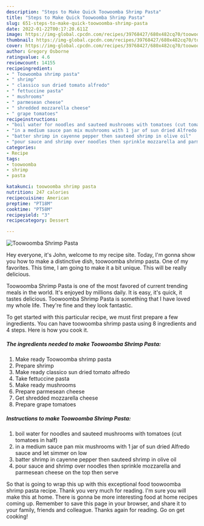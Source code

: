 ```yaml
---
description: "Steps to Make Quick Toowoomba Shrimp Pasta"
title: "Steps to Make Quick Toowoomba Shrimp Pasta"
slug: 651-steps-to-make-quick-toowoomba-shrimp-pasta
date: 2022-01-22T00:17:20.611Z
image: https://img-global.cpcdn.com/recipes/39768427/680x482cq70/toowoomba-shrimp-pasta-recipe-main-photo.jpg
thumbnail: https://img-global.cpcdn.com/recipes/39768427/680x482cq70/toowoomba-shrimp-pasta-recipe-main-photo.jpg
cover: https://img-global.cpcdn.com/recipes/39768427/680x482cq70/toowoomba-shrimp-pasta-recipe-main-photo.jpg
author: Gregory Osborne
ratingvalue: 4.6
reviewcount: 14155
recipeingredient:
- " Toowoomba shrimp pasta"
- " shrimp"
- " classico sun dried tomato alfredo"
- " fettuccine pasta"
- " mushrooms"
- " parmesean cheese"
- " shredded mozzarella cheese"
- " grape tomatoes"
recipeinstructions:
- "boil water for noodles and sauteed mushrooms with tomatoes (cut tomatoes in half)"
- "in a medium sauce pan mix mushrooms with 1 jar of sun dried Alfredo sauce and let simmer on low"
- "batter shrimp in cayenne pepper then sauteed shrimp in olive oil"
- "pour sauce and shrimp over noodles then sprinkle mozzarella and parmesean cheese on the top then serve"
categories:
- Recipe
tags:
- toowoomba
- shrimp
- pasta

katakunci: toowoomba shrimp pasta 
nutrition: 247 calories
recipecuisine: American
preptime: "PT18M"
cooktime: "PT58M"
recipeyield: "3"
recipecategory: Dessert

---
```



![Toowoomba Shrimp Pasta](https://img-global.cpcdn.com/recipes/39768427/680x482cq70/toowoomba-shrimp-pasta-recipe-main-photo.jpg)

Hey everyone, it's John, welcome to my recipe site. Today, I'm gonna show you how to make a distinctive dish, toowoomba shrimp pasta. One of my favorites. This time, I am going to make it a bit unique. This will be really delicious.



Toowoomba Shrimp Pasta is one of the most favored of current trending meals in the world. It's enjoyed by millions daily. It is easy, it's quick, it tastes delicious. Toowoomba Shrimp Pasta is something that I have loved my whole life. They're fine and they look fantastic.


To get started with this particular recipe, we must first prepare a few ingredients. You can have toowoomba shrimp pasta using 8 ingredients and 4 steps. Here is how you cook it.

<!--inarticleads1-->

##### The ingredients needed to make Toowoomba Shrimp Pasta:

1. Make ready  Toowoomba shrimp pasta
1. Prepare  shrimp
1. Make ready  classico sun dried tomato alfredo
1. Take  fettuccine pasta
1. Make ready  mushrooms
1. Prepare  parmesean cheese
1. Get  shredded mozzarella cheese
1. Prepare  grape tomatoes




<!--inarticleads2-->

##### Instructions to make Toowoomba Shrimp Pasta:

1. boil water for noodles and sauteed mushrooms with tomatoes (cut tomatoes in half)
1. in a medium sauce pan mix mushrooms with 1 jar of sun dried Alfredo sauce and let simmer on low
1. batter shrimp in cayenne pepper then sauteed shrimp in olive oil
1. pour sauce and shrimp over noodles then sprinkle mozzarella and parmesean cheese on the top then serve




So that is going to wrap this up with this exceptional food toowoomba shrimp pasta recipe. Thank you very much for reading. I'm sure you will make this at home. There is gonna be more interesting food at home recipes coming up. Remember to save this page in your browser, and share it to your family, friends and colleague. Thanks again for reading. Go on get cooking!
